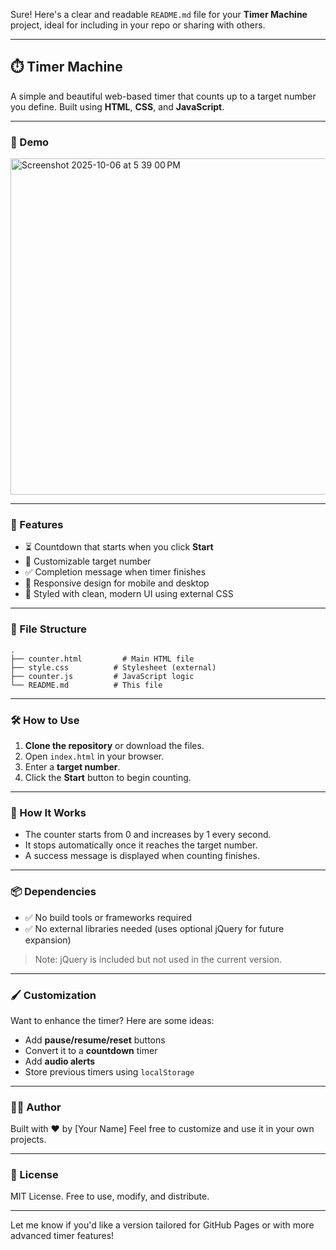 Sure! Here's a clear and readable `README.md` file for your **Timer Machine** project, ideal for including in your repo or sharing with others.

---

## ⏱️ Timer Machine

A simple and beautiful web-based timer that counts up to a target number you define. Built using **HTML**, **CSS**, and **JavaScript**.

---

### 📸 Demo

<img width="824" height="538" alt="Screenshot 2025-10-06 at 5 39 00 PM" src="https://github.com/user-attachments/assets/b8adf169-70d0-4d80-9988-7bceecbdc76c" />

---

### 🚀 Features

* ⏳ Countdown that starts when you click **Start**
* 🎯 Customizable target number
* ✅ Completion message when timer finishes
* 📱 Responsive design for mobile and desktop
* 🎨 Styled with clean, modern UI using external CSS

---

### 📁 File Structure

```
.
├── counter.html         # Main HTML file
├── style.css          # Stylesheet (external)
├── counter.js         # JavaScript logic
└── README.md          # This file
```

---

### 🛠️ How to Use

1. **Clone the repository** or download the files.
2. Open `index.html` in your browser.
3. Enter a **target number**.
4. Click the **Start** button to begin counting.

---

### 🧠 How It Works

* The counter starts from 0 and increases by 1 every second.
* It stops automatically once it reaches the target number.
* A success message is displayed when counting finishes.

---

### 📦 Dependencies

* ✅ No build tools or frameworks required
* ✅ No external libraries needed (uses optional jQuery for future expansion)

> Note: jQuery is included but not used in the current version.

---

### 🖌️ Customization

Want to enhance the timer? Here are some ideas:

* Add **pause/resume/reset** buttons
* Convert it to a **countdown** timer
* Add **audio alerts**
* Store previous timers using `localStorage`

---

### 🧑‍💻 Author

Built with ❤️ by [Your Name]
Feel free to customize and use it in your own projects.

---

### 📄 License

MIT License. Free to use, modify, and distribute.

---

Let me know if you'd like a version tailored for GitHub Pages or with more advanced timer features!
